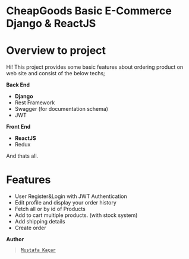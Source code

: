 # CheapGoods Basic E-Commerce Django & ReactJS

# Overview to project
Hi! This project provides some basic features about ordering product on web site and consist of the below techs;

**Back End**

 - **Django**
 - Rest Framework
 - Swagger (for documentation schema)
 -  JWT
 
**Front End**

  - **ReactJS**
 - Redux
 
 And thats all. 
# Features
- User Register&Login with JWT Authentication
- Edit profile and display your order history
 - Fetch all or by id of Products
 - Add to cart multiple products.  (with stock system)
 - Add shipping details
 - Create order
 
**Author**

> [`Mustafa Kaçar`](https://mustafakacar.com.tr)
